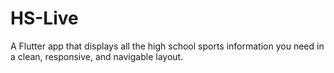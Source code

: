 # HS-Live
A Flutter app that displays all the high school sports information you need in a clean, responsive, and navigable layout.
